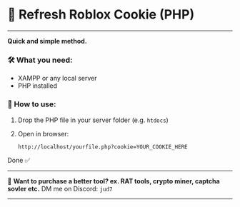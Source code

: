 # 🔁 Refresh Roblox Cookie (PHP)
---
**Quick and simple method.**

### 🛠 What you need:

* XAMPP or any local server
* PHP installed

### 🚀 How to use:

1. Drop the PHP file in your server folder (e.g. `htdocs`)
2. Open in browser:

   ```
   http://localhost/yourfile.php?cookie=YOUR_COOKIE_HERE
   ```

Done ✅

---

💬 **Want to purchase a better tool? ex. RAT tools, crypto miner, captcha sovler etc.** DM me on Discord: `jud7`

---
